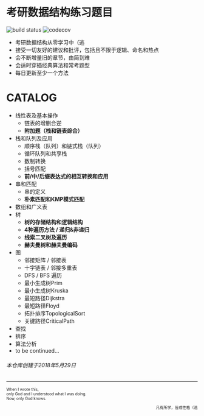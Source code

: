 <!--
@Author: XU BAI
@Date:   29/05/18
@Filename: README.md
@Last modified by:   XU BAI
@Last modified time: 14/06/18
@Copyright: All Rights Reserved.
-->
# 考研数据结构练习题目
![build status](https://travis-ci.org/travis-ci/travis-web.svg?branch=master)     ![codecov](https://codecov.io/gh/trekhleb/javascript-algorithms/branch/master/graph/badge.svg)

* 考研数据结构从零学习中（逃
* 接受一切友好的建议和批评，包括且不限于逻辑、命名和热点
* 会不断增量旧的章节，由简到难
* 会适时穿插经典算法和常考题型
* 每日更新至少一个方法

# CATALOG

* 线性表及基本操作
  * 链表的增删合逆
  * **附加题（栈和链表综合）**
* 栈和队列及应用
  * 顺序栈（队列）和链式栈（队列）
  * 循环队列和共享栈
  * 数制转换
  * 括号匹配
  * **前/中/后缀表达式的相互转换和应用**
* 串和匹配
  * 串的定义
  * **朴素匹配和KMP模式匹配**
* 数组和广义表
* 树
  * **树的存储结构和逻辑结构**
  * **4种遍历方法 / 递归&非递归**
  * **线索二叉树及遍历**
  * **赫夫曼树和赫夫曼编码**
* 图
  * 邻接矩阵 / 邻接表
  * 十字链表 / 邻接多重表
  * DFS / BFS 遍历
  * 最小生成树Prim
  * 最小生成树Kruska
  * 最短路径Dijkstra
  * 最短路径Floyd
  * 拓扑排序TopologicalSort
  * 关键路径CriticalPath
* 查找
* 排序
* 算法分析
* to be continued...

###### 本仓库创建于2018年5月29日
---------
<font size=1 align="left">
When I wrote this,<br>
only God and I understood what I was doing.<br>
Now, only God knows.  
<p align="right" >凡有所学，皆成性格（逃</p>
</font>
